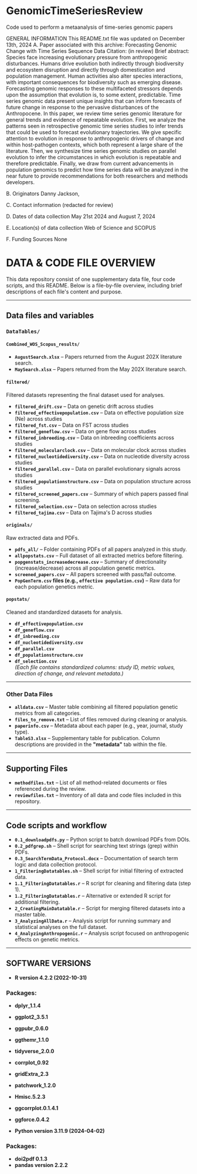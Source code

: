 # GenomicTimeSeriesReview
Code used to perform a metaanalysis of time-series genomic papers

GENERAL INFORMATION
This README.txt file was updated on December 13th, 2024
A. Paper associated with this archive: Forecasting Genomic Change with Time Series Sequence Data
Citation: (in review)
Brief abstract: Species face increasing evolutionary pressure from anthropogenic disturbances. Humans drive evolution both indirectly through biodiversity and ecosystem disruption and directly through domestication and population management. Human activities also alter species interactions, with important consequences for biodiversity such as emerging disease. Forecasting genomic responses to these multifaceted stressors depends upon the assumption that evolution is, to some extent, predictable. Time series genomic data present unique insights that can inform forecasts of future change in response to the pervasive disturbances of the Anthropocene. In this paper, we review time series genomic literature for general trends and evidence of repeatable evolution. First, we analyze the patterns seen in retrospective genomic time series studies to infer trends that could be used to forecast evolutionary trajectories. We give specific attention to evolution in response to anthropogenic drivers of change and within host-pathogen contexts, which both represent a large share of the literature. Then, we synthesize time series genomic studies on parallel evolution to infer the circumstances in which evolution is repeatable and therefore predictable. Finally, we draw from current advancements in population genomics to predict how time series data will be analyzed in the near future to provide recommendations for both researchers and methods developers.

B. Originators
Danny Jackson,

C. Contact information
(redacted for review)

D. Dates of data collection
May 21st 2024 and August 7, 2024

E. Location(s) of data collection
Web of Science and SCOPUS

F. Funding Sources
None


# DATA & CODE FILE OVERVIEW
This data repository consist of one supplementary data file, four code scripts, and this README. Below is a file-by-file overview, including brief descriptions of each file's content and purpose.

---

## Data files and variables
### `DataTables/`

#### `Combined_WOS_Scopus_results/`
- **`AugustSearch.xlsx`** – Papers returned from the August 202X literature search.
- **`MaySearch.xlsx`** – Papers returned from the May 202X literature search.


#### `filtered/`
Filtered datasets representing the final dataset used for analyses.
- **`filtered_drift.csv`** – Data on genetic drift across studies
- **`filtered_effectivepopulation.csv`** – Data on effective population size (Ne) across studies
- **`filtered_fst.csv`** – Data on FST across studies
- **`filtered_geneflow.csv`** – Data on gene flow across studies
- **`filtered_inbreeding.csv`** – Data on inbreeding coefficients across studies
- **`filtered_molecularclock.csv`** – Data on molecular clock  across studies
- **`filtered_nucleotidediversity.csv`** – Data on nucleotide diversity across studies
- **`filtered_parallel.csv`** – Data on parallel evolutionary signals across studies
- **`filtered_populationstructure.csv`** – Data on population structure across studies
- **`filtered_screened_papers.csv`** – Summary of which papers passed final screening.
- **`filtered_selection.csv`** – Data on selection across studies
- **`filtered_tajima.csv`** – Data on Tajima's D across studies

#### `originals/`
Raw extracted data and PDFs.
- **`pdfs_all/`** – Folder containing PDFs of all papers analyzed in this study.
- **`allpopstats.csv`** – Full dataset of all extracted metrics before filtering.
- **`popgenstats_increasedecrease.csv`** – Summary of directionality (increase/decrease) across all population genetic metrics.
- **`screened_papers.csv`** – All papers screened with pass/fail outcome.
- **`PopGenTerm.csv` files (e.g., `effective population.csv`)** – Raw data for each population genetics metric.

#### `popstats/`
Cleaned and standardized datasets for analysis.
- **`df_effectivepopulation.csv`**
- **`df_geneflow.csv`**
- **`df_inbreeding.csv`**
- **`df_nucleotidediversity.csv`**
- **`df_parallel.csv`**
- **`df_populationstructure.csv`**
- **`df_selection.csv`**  
*(Each file contains standardized columns: study ID, metric values, direction of change, and relevant metadata.)*

---

### Other Data Files
- **`alldata.csv`** – Master table combining all filtered population genetic metrics from all categories.
- **`files_to_remove.txt`** – List of files removed during cleaning or analysis.
- **`paperinfo.csv`** – Metadata about each paper (e.g., year, journal, study type).
- **`TableS3.xlsx`** – Supplementary table for publication. Column descriptions are provided in the **"metadata"** tab within the file.

---



## Supporting Files

- **`methodfiles.txt`** – List of all method-related documents or files referenced during the review.
- **`reviewfiles.txt`** – Inventory of all data and code files included in this repository.

---
    
## Code scripts and workflow

- **`0.1_downloadpdfs.py`** – Python script to batch download PDFs from DOIs.
- **`0.2_pdfgrep.sh`** – Shell script for searching text strings (grep) within PDFs.
- **`0.3_SearchTermData_Protocol.docx`** – Documentation of search term logic and data collection protocol.
- **`1_FilteringDatatables.sh`** – Shell script for initial filtering of extracted data.
- **`1.1_FilteringDatatables.r`** – R script for cleaning and filtering data (step 1).
- **`1.2_FilteringDatatables.r`** – Alternative or extended R script for additional filtering.
- **`2_CreatingMainDatatable.r`** – Script for merging filtered datasets into a master table.
- **`3_AnalyzingAllData.r`** – Analysis script for running summary and statistical analyses on the full dataset.
- **`4_AnalyzingAnthropogenic.r`** – Analysis script focused on anthropogenic effects on genetic metrics.

---

## SOFTWARE VERSIONS
- **R version 4.2.2 (2022-10-31)** 
### Packages:
- **dplyr_1.1.4** 
- **ggplot2_3.5.1** 
- **ggpubr_0.6.0** 
- **ggthemr_1.1.0** 
- **tidyverse_2.0.0** 
- **corrplot_0.92** 
- **gridExtra_2.3** 
- **patchwork_1.2.0** 
- **Hmisc.5.2.3** 
- **ggcorrplot.0.1.4.1** 
- **ggforce.0.4.2** 

- **Python version 3.11.9 (2024-04-02)**
### Packages:
- **doi2pdf 0.1.3**
- **pandas version 2.2.2**

